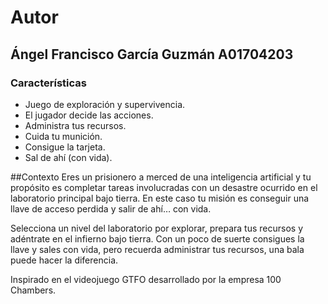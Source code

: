 # Autor
## Ángel Francisco García Guzmán A01704203

### Características 

- Juego de exploración y supervivencia.
- El jugador decide las acciones.
- Administra tus recursos.
- Cuida tu munición.
- Consigue la tarjeta.
- Sal de ahí (con vida).

##Contexto
Eres un prisionero a merced de una inteligencia artificial y tu propósito es completar tareas involucradas con un desastre ocurrido en el laboratorio principal bajo tierra. En este caso tu misión es conseguir una llave de acceso perdida y salir de ahí… con vida.

Selecciona un nivel del laboratorio por explorar, prepara tus recursos y adéntrate en el infierno bajo tierra. Con un poco de suerte consigues la llave y sales con vida, pero recuerda administrar tus recursos, una bala puede hacer la diferencia. 

Inspirado en el videojuego GTFO desarrollado por la empresa 100 Chambers. 
